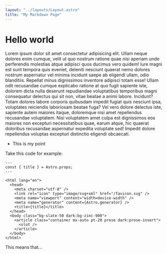 ```yaml
---
layout: "../layouts/Layout.astro"
title: "My Markdown Page"
---
```


# Hello world

Lorem ipsum dolor sit amet consectetur adipisicing elit. Ullam neque
dolores enim cumque, velit ut quo nostrum ratione quae nisi aperiam unde
perferendis molestias atque adipisci quos ducimus vero quidem! Iure magni
est sunt tempora quis eveniet, deleniti nesciunt quaerat nemo dolores
nostrum aspernatur vel minima incidunt saepe ab eligendi ullam, odio
blanditiis. Repellat minus dignissimos inventore adipisci totam esse!
Ullam odit recusandae cumque explicabo ratione at quo fugit sapiente iste,
dolorem dicta nulla deserunt repudiandae voluptatibus temporibus magni
consequatur delectus qui sit non, vitae beatae a animi labore. Incidunt?
Totam dolores labore corporis quibusdam impedit fugiat quis nesciunt ipsa,
voluptates reiciendis laboriosam beatae fuga? Vel vero dolore delectus
iste, sapiente autem maiores itaque, doloremque nisi amet repellendus
recusandae voluptatem. Nisi voluptatem amet culpa est dignissimos eos
maiores non excepturi necessitatibus quae, earum atque, hic quaerat
doloribus recusandae aspernatur expedita voluptate sed! Impedit dolore
repellendus voluptas excepturi distinctio eligendi obcaecati.

- This is my point

Take this code for example:

```astro title:"
---
const { title } = Astro.props;
---

<html lang="en">
  <head>
    <meta charset="utf-8" />
    <link rel="icon" type="image/svg+xml" href="/favicon.svg" />
    <meta name="viewport" content="width=device-width" />
    <meta name="generator" content={Astro.generator} />
    <title>{title}</title>
  </head>
  <body class="bg-slate-50 dark:bg-zinc-900">
    <article class="container mx-auto pt-20 prose dark:prose-invert">
      <slot />
    </article>
  </body>
</html>
```

This means that...
